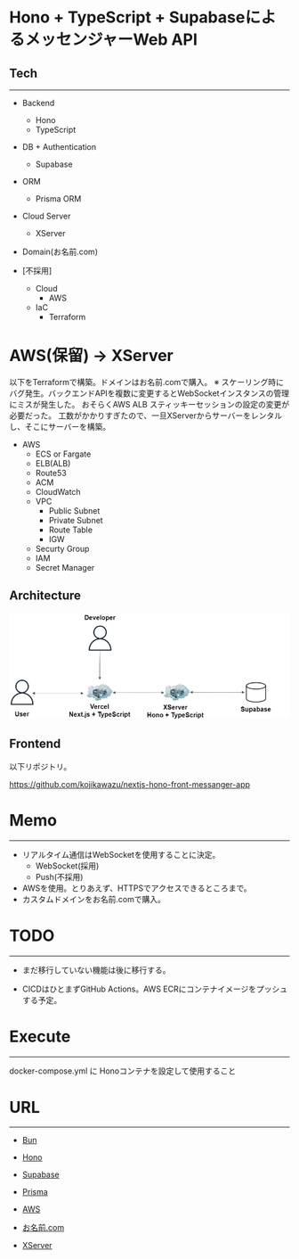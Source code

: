 # Hono + TypeScript + SupabaseによるメッセンジャーWeb API

## Tech
---

- Backend
  - Hono
  - TypeScript
- DB + Authentication
  - Supabase
- ORM
  - Prisma ORM
- Cloud Server
  - XServer
- Domain(お名前.com)

- [不採用]
  - Cloud
    - AWS
  - IaC
    - Terraform

# AWS(保留) → XServer

以下をTerraformで構築。ドメインはお名前.comで購入。
※ スケーリング時にバグ発生。バックエンドAPIを複数に変更するとWebSocketインスタンスの管理にミスが発生した。
   おそらくAWS ALB スティッキーセッションの設定の変更が必要だった。
   工数がかかりすぎたので、一旦XServerからサーバーをレンタルし、そこにサーバーを構築。

- AWS
  - ECS or Fargate
  - ELB(ALB)
  - Route53
  - ACM
  - CloudWatch
  - VPC
    - Public Subnet
    - Private Subnet
    - Route Table
    - IGW
  - Securty Group
  - IAM
  - Secret Manager

## Architecture

![アーキテクチャー](./drawio/messenger-back.drawio.png)

## Frontend

以下リポジトリ。

https://github.com/kojikawazu/nextjs-hono-front-messanger-app

# Memo
---

- リアルタイム通信はWebSocketを使用することに決定。
  - WebSocket(採用)
  - Push(不採用)
- AWSを使用。とりあえず、HTTPSでアクセスできるところまで。
- カスタムドメインをお名前.comで購入。

# TODO
---

- まだ移行していない機能は後に移行する。

- CICDはひとまずGitHub Actions。AWS ECRにコンテナイメージをプッシュする予定。

# Execute
---

docker-compose.yml に Honoコンテナを設定して使用すること

# URL
---

- [Bun](https://bun.sh/guides/ecosystem/nextjs)

- [Hono](https://hono.dev/getting-started/basic)

- [Supabase](https://supabase.com)

- [Prisma](https://www.prisma.io)

- [AWS](https://aws.amazon.com/jp/console/)

- [お名前.com](https://cp.onamae.ne.jp/login)

- [XServer](https://www.xserver.ne.jp/)